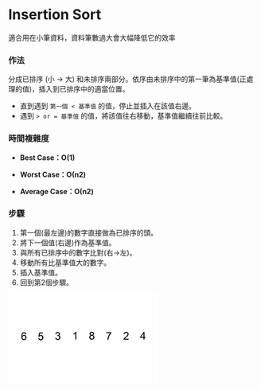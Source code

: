 # Insertion Sort
適合用在小筆資料，資料筆數過大會大幅降低它的效率

### 作法
分成已排序 (小 -> 大) 和未排序兩部分。依序由未排序中的第一筆為基準值(正處理的值)，插入到已排序中的適當位置。
* 直到遇到 `第一個 < 基準值` 的值，停止並插入在該值右邊。
* 遇到 `> or = 基準值` 的值，將該值往右移動，基準值繼續往前比較。

### 時間複雜度
* **Best Case：Ο(1)**
    
* **Worst Case：Ο(n2)**
    
* **Average Case：Ο(n2)**


### 步驟
1. 第一個(最左邊)的數字直接做為已排序的頭。
2. 將下一個值(右邊)作為基準值。
3. 與所有已排序中的數字比對(右->左)。
4. 移動所有比基準值大的數字。
5. 插入基準值。
6. 回到第2個步驟。

![](/classnote/images/insertionsort.gif)

